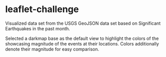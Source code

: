 # leaflet-challenge

Visualized data set from the USGS GeoJSON data set based on Significant Earthquakes in the past month.

Selected a darkmap base as the default view to highlight the colors of the showcasing magnitude of the events at their locations.  Colors additionally denote their magnitude for easy comparison.

